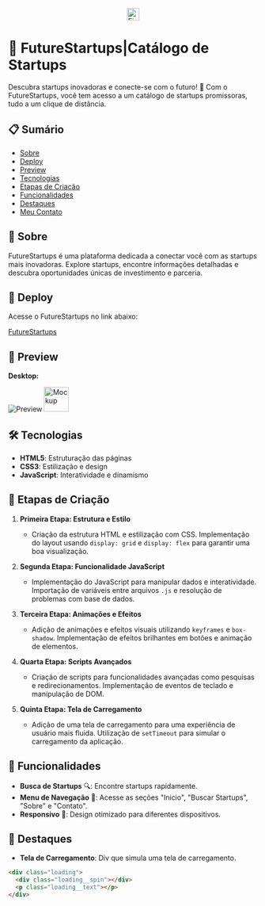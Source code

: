 <p align="center">
  <img src="![Fs](https://github.com/user-attachments/assets/11886aeb-93ff-445d-b10a-74d16b9b58ee)" alt="Fivecom Logo" width="25"/>
</p>

# 🚀 FutureStartups|Catálogo de Startups

Descubra startups inovadoras e conecte-se com o futuro! 🌟 Com o FutureStartups, você tem acesso a um catálogo de startups promissoras, tudo a um clique de distância.

## 📋 Sumário

- [Sobre](#sobre)
- [Deploy](#deploy)
- [Preview](#preview)
- [Tecnologias](#tecnologias)
- [Etapas de Criação](#etapas-de-criação)
- [Funcionalidades](#funcionalidades)
- [Destaques](#destaques)
- [Meu Contato](#meu-contato)

## 📝 Sobre

FutureStartups é uma plataforma dedicada a conectar você com as startups mais inovadoras. Explore startups, encontre informações detalhadas e descubra oportunidades únicas de investimento e parceria.

## 🚀 Deploy

Acesse o FutureStartups no link abaixo:

[FutureStartups](#)  <!-- Insira o link real aqui -->

## 📸 Preview

**Desktop:**

![Preview](#)  <img src="imgs/Mockup.png" alt="Mockup" width="50"/>

## 🛠️ Tecnologias

- **HTML5**: Estruturação das páginas
- **CSS3**: Estilização e design
- **JavaScript**: Interatividade e dinamismo

## 🔨 Etapas de Criação

1. **Primeira Etapa: Estrutura e Estilo**
   - Criação da estrutura HTML e estilização com CSS. Implementação do layout usando `display: grid` e `display: flex` para garantir uma boa visualização.

2. **Segunda Etapa: Funcionalidade JavaScript**
   - Implementação do JavaScript para manipular dados e interatividade. Importação de variáveis entre arquivos `.js` e resolução de problemas com base de dados.

3. **Terceira Etapa: Animações e Efeitos**
   - Adição de animações e efeitos visuais utilizando `keyframes` e `box-shadow`. Implementação de efeitos brilhantes em botões e animação de elementos.

4. **Quarta Etapa: Scripts Avançados**
   - Criação de scripts para funcionalidades avançadas como pesquisas e redirecionamentos. Implementação de eventos de teclado e manipulação de DOM.

5. **Quinta Etapa: Tela de Carregamento**
   - Adição de uma tela de carregamento para uma experiência de usuário mais fluida. Utilização de `setTimeout` para simular o carregamento da aplicação.

## 🌟 Funcionalidades

- **Busca de Startups** 🔍: Encontre startups rapidamente.
- **Menu de Navegação** 📑: Acesse as seções "Inicio", "Buscar Startups", "Sobre" e "Contato".
- **Responsivo** 📱: Design otimizado para diferentes dispositivos.

## 🌟 Destaques

- **Tela de Carregamento**: Div que simula uma tela de carregamento.

```html
<div class="loading">
  <div class="loading__spin"></div>
  <p class="loading__text"></p>
</div>
